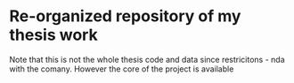 # Re-organized repository of my thesis work

Note that this is not the whole thesis code and data since restricitons - nda with the comany.
However the core of the project is available
